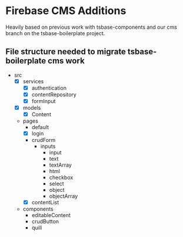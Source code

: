 # Firebase CMS Additions

Heavily based on previous work with tsbase-components and our cms branch on the tsbase-boilerplate project.

## File structure needed to migrate tsbase-boilerplate cms work

- src
  - [x] services
    - [x] authentication
    - [x] contentRepository
    - [x] formInput
  - [x] models
    - [x] Content
  - pages
    - default
    - [x] login
    - crudForm
      - inputs
        - input
        - text
        - textArray
        - html
        - checkbox
        - select
        - object
        - objectArray
    - [x] contentList
  - components
    - editableContent
    - crudButton
    - quill
